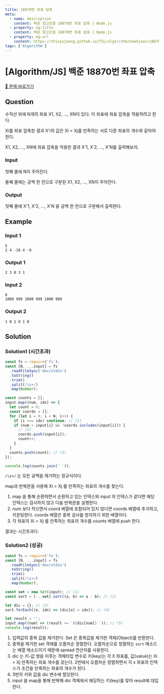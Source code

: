 ```yaml
---
title: 18870번 좌표 압축
meta:
  - name: description
    content: 백준 알고르즘 18870번 좌표 압축 | Node.js
  - property: og:title
    content: 백준 알고르즘 18870번 좌표 압축 | Node.js
  - property: og:url
    content: https://thisyujeong.github.io/TIL/algorithm/baekjoon/18870.html
tags: ['Algorithm']
---
```


# [Algorithm/JS] 백준 18870번 좌표 압축

[🔗 문제 바로가기](https://www.acmicpc.net/problem/18870)

## Question

수직선 위에 N개의 좌표 X1, X2, ..., XN이 있다. 이 좌표에 좌표 압축을 적용하려고 한다.

Xi를 좌표 압축한 결과 X'i의 값은 Xi > Xj를 만족하는 서로 다른 좌표의 개수와 같아야 한다.

X1, X2, ..., XN에 좌표 압축을 적용한 결과 X'1, X'2, ..., X'N를 출력해보자.

### Input

첫째 줄에 N이 주어진다.

둘째 줄에는 공백 한 칸으로 구분된 X1, X2, ..., XN이 주어진다.

### Output

첫째 줄에 X'1, X'2, ..., X'N 을 공백 한 칸으로 구분해서 출력한다.

## Example

### Input 1

```
5
2 4 -10 4 -9
```

### Output 1

```
2 3 0 3 1
```

### Input 2

```
6
1000 999 1000 999 1000 999
```

### Output 2

```
1 0 1 0 1 0
```

## Solution

### Solution1 (시간초과)

```js
const fs = require('fs');
const [N, ...input] = fs
  .readFileSync('dev/stdin')
  .toString()
  .trim()
  .split(/\s+/)
  .map(Number);

const counts = [];
input.map((num, idx) => {
  let count = 0;
  const coords = [];
  for (let i = 0; i < N; i++) {
    if (i === idx) continue; // (1)
    if (num > input[i] && !coords.includes(input[i])) {
      // (2)
      coords.push(input[i]);
      count++;
    }
  }
  counts.push(count); // (3)
});

console.log(counts.join(' '));
```

`/\s+/` 는 모든 공백을 제거하는 정규식이다.

map과 반복문을 사용해 Xi > Xj 를 만족하는 좌표의 개수를 찾는다.

1. map 을 통해 순환하면서 순환하고 있는 인덱스와 input 의 인덱스가 같다면 해당 인덱스는 검사하지 않고 다음 반복문을 실행한다.
2. num 보다 작으면서 coord 배열에 포함되어 있지 않다면 coords 배열에 추가하고, 카운팅한다.
   coords 배열은 중복 검사를 방지하기 위한 배열이다.
3. 각 좌표의 Xi > Xj 를 만족하는 좌표의 개수를 counts 배열에 push 한다.

결과는 시간초과다.

### Solution2 (성공)

```js
const fs = require('fs');
const [N, ...input] = fs
  .readFileSync('dev/stdin')
  .toString()
  .trim()
  .split(/\s+/)
  .map(Number);

const set = new Set(input); // (1)
const sort = [...set].sort((a, b) => a - b); // (2)

let dic = {}; // (3)
sort.forEach((e, idx) => (dic[e] = idx)); // (4)

let result = '';
input.map((num) => (result += `${dic[num]} `)); // (5)
console.log(result);
```

1. 입력값의 중복 값을 제거한다. Set 은 중복값을 제거한 객체(Object)를 반환한다.
2. 중복을 제거한 set 객체를 오름차순 정렬한다. 오름차순으로 정렬하는 `sort` 메소드는 배열 메소드이기 때문에 spread 연산자를 사용한다.
3. dic 는 키-값 쌍을 이루는 객체타입 변수로 키(key)는 각 X 좌표를, 값(value)는 Xi > Xj 만족하는 좌표 개수를 갖는다. 2번에서 오름차순 정렬하면서 각 x 좌표의 인덱스가 조건을 만족하는 좌표의 개수가 된다.
4. 3번의 키와 값을 dic 변수에 할당한다.
5. input 을 map을 통해 반복해 dic 객체에서 해당하는 키(key)를 찾아 result에 대입한다.
